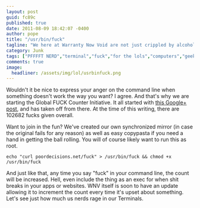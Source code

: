 ```yaml
---
layout: post
guid: fc89c
published: true
date: 2011-08-09 18:42:07 -0400
author: pope
title: "/usr/bin/fuck"
tagline: "We here at Warranty Now Void are not just crippled by alcoholism, we\'re also crippled by our unparalleled nerdiness. Or at least some of us are. The rest are mean jerk bullies. But for my fellow Linux/Unix/Mac nerds out there who spend most of their time in the Terminal, I have something special to give you that I know you will love."
category: Junk
tags: ["PFFFFT NERD","terminal","fuck","for the lols","computers","geek","UNIX","Linux","Mac","fuck off Windows"]
comments: true 
image:
  headliner: /assets/img/lol/usrbinfuck.png
---
```


Wouldn't it be nice to express your anger on the command line when something doesn't work the way you want? I agree. And that's why we are starting the Global FUCK Counter Initiative. It all started with [this Google+ post](https://plus.google.com/111528911333263728657/posts/cSx5w5aaUv1), and has taken off from there. At the time of this writing, there are 102682 fucks given overall.

Want to join in the fun? We've created our own synchronized mirror (in case the original fails for any reason) as well as easy copypasta if you need a hand in getting the ball rolling. You will of course likely want to run this as root.

`echo "curl poordecisions.net/fuck" > /usr/bin/fuck && chmod +x /usr/bin/fuck`

And just like that, any time you say "fuck" in your command line, the count will be increased. Hell, even include the thing as an exec for when shit breaks in your apps or websites. WNV itself is soon to have an update allowing it to increment the count every time it's upset about something. Let's see just how much us nerds rage in our Terminals.